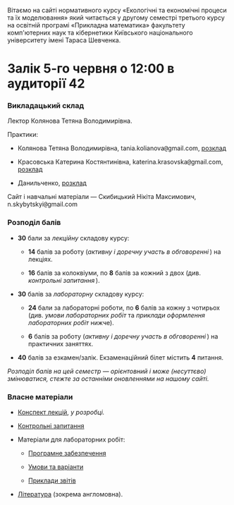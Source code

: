Вітаємо на сайті нормативного курсу &laquo;Екологічні та економічні процеси та їх моделювання&raquo; який читається у другому семестрі третього курсу на освітній програмі &laquo;Прикладна математика&raquo; факультету комп'ютерних наук та кібернетики Київського національного університету імені Тараса Шевченка.

# Залік 5-го червня о 12:00 в аудиторії 42

### Викладацький склад

Лектор Колянова Тетяна Володимирівна.

Практики:

- Колянова Тетяна Володимирівна, tania.kolianova<span style="font-family:monospace;">@</span>gmail.com, [розклад](https://mytimetable.live/teacher/Kolyanova-TV)

- Красовська Катерина Костянтинівна, katerina.krasovska<span style="font-family:monospace;">@</span>gmail.com, [розклад](https://mytimetable.live/teacher/Krasovska-KK)

- Данильченко, [розклад](https://mytimetable.live/teacher/Danilchenko)

Сайт і навчальні матеріали &mdash; Скибицький Нікіта Максимович, n.skybytskyi<span style="font-family:monospace;">@</span>gmail.com

### Розподіл балів

- **30** бали за _лекційну_ складову курсу:

	- **14** балів за роботу (_активну і доречну участь в обговоренні_&thinsp;) на лекціях.

	- **16** балів за колоквіуми, по **8** балів за кожний з двох (див. _контрольні запитання_&thinsp;).

- **30** балів за _лабораторну_ складову курсу:

	- **24** бали за лабораторні роботи, по **6** балів за кожну з чотирьох (див. _умови лабораторних робіт_ та _приклади оформлення лабораторних робіт_ нижче).
	
	- **6** балів за роботу (_активну і доречну участь в обговоренні_&thinsp;) на практичних заняттях.

- **40** балів за езкамен/залік. Екзаменаційний білет містить **4** питання.

_Розподіл балів на цей семестр &mdash; орієнтовний і може (несуттєво) змінюватися, стежте за останніми оновленнями на нашому сайті._

### Власне матеріали

- [Конспект лекцій](lectures/README.md), _у розробці._

- [Контрольні запитання](exams/README.md)

- Матеріали для лабораторних робіт:
  
	- [Програмне забезпечення](labs/setup.md)
  
	- [Умови та варіанти](labs/tasks/README.md)
  
	- [Приклади звітів](labs/examples/README.md)

- [Література](books/README.md) (зокрема англомовна).
